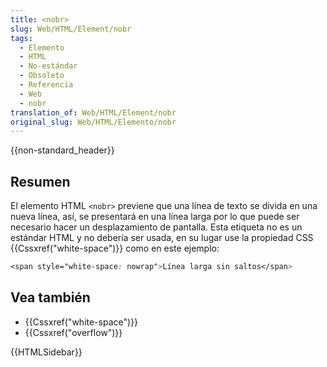 ```yaml
---
title: <nobr>
slug: Web/HTML/Element/nobr
tags:
  - Elemento
  - HTML
  - No-estándar
  - Obsoleto
  - Referencia
  - Web
  - nobr
translation_of: Web/HTML/Element/nobr
original_slug: Web/HTML/Elemento/nobr
---
```

{{non-standard_header}}

## Resumen

El elemento HTML `<nobr>` previene que una línea de texto se divida en una nueva línea, así, se presentará en una línea larga por lo que puede ser necesario hacer un desplazamiento de pantalla. Esta etiqueta no es un estándar HTML y no debería ser usada, en su lugar use la propiedad CSS {{Cssxref("white-space")}} como en este ejemplo:

```css
<span style="white-space: nowrap">Línea larga sin saltos</span>
```

## Vea también

- {{Cssxref("white-space")}}
- {{Cssxref("overflow")}}

{{HTMLSidebar}}
